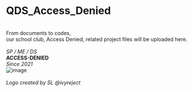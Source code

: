 # QDS_Access_Denied
\
From documents to codes, \
our school club, Access Denied, related project files will be uploaded here.
\
\
*SP / ME / DS* \
**ACCESS-DENIED** \
*Since 2021* \
![image](https://user-images.githubusercontent.com/37800371/139422492-52eec8f2-2a23-4535-a9a1-3c12a1af0855.png) \
\
*Logo created by SL @ivyreject*
